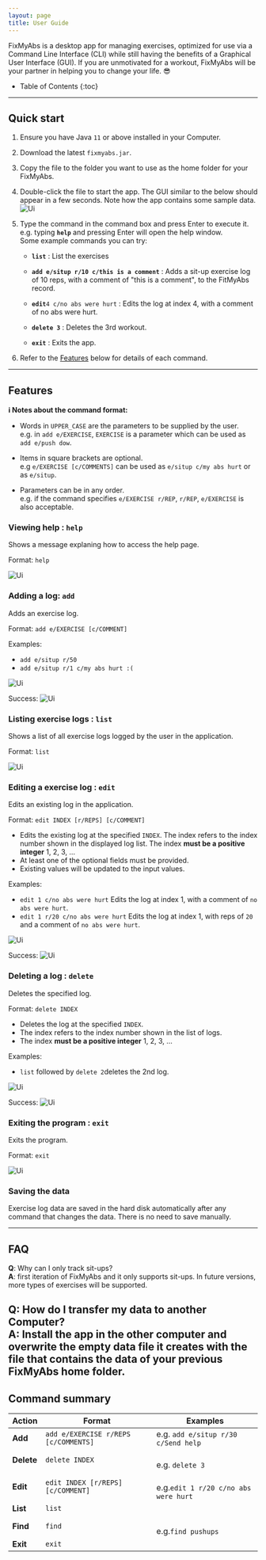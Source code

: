 ```yaml
---
layout: page
title: User Guide
---
```


FixMyAbs is a desktop app for managing exercises, optimized for use via a Command Line Interface (CLI) while still having the benefits of a Graphical User Interface (GUI). If you are unmotivated for a workout, FixMyAbs will be your partner in helping you to change your life. 😎
* Table of Contents
{:toc}

--------------------------------------------------------------------------------------------------------------------

## Quick start

1. Ensure you have Java `11` or above installed in your Computer.

1. Download the latest `fixmyabs.jar`.

1. Copy the file to the folder you want to use as the home folder for your FixMyAbs.

1. Double-click the file to start the app. The GUI similar to the below should appear in a few seconds. Note how the app contains some sample data.<br>
   ![Ui](images/screenshots/v1.3homescreen.png)

1. Type the command in the command box and press Enter to execute it. e.g. typing **`help`** and pressing Enter will open the help window.<br>
   Some example commands you can try:

   * **`list`** : List the exercises

   * **`add e/situp r/10 c/this is a comment`** : Adds a sit-up exercise log of 10 reps, with a comment of "this is a comment", to the FitMyAbs record.

   * **`edit`**`4 c/no abs were hurt` : Edits the log at index 4, with a comment of no abs were hurt.

   * **`delete 3`** : Deletes the 3rd workout.

   * **`exit`** : Exits the app.

1. Refer to the [Features](#features) below for details of each command.

--------------------------------------------------------------------------------------------------------------------

## Features

<div markdown="block" class="alert alert-info">

**:information_source: Notes about the command format:**<br>

* Words in `UPPER_CASE` are the parameters to be supplied by the user.<br>
  e.g. in `add e/EXERCISE`, `EXERCISE` is a parameter which can be used as `add e/push dow`.

* Items in square brackets are optional.<br>
  e.g `e/EXERCISE [c/COMMENTS]` can be used as `e/situp c/my abs hurt` or as `e/situp`.

* Parameters can be in any order.<br>
  e.g. if the command specifies `e/EXERCISE r/REP`, `r/REP`, `e/EXERCISE` is also acceptable.

</div>

### Viewing help : `help`

Shows a message explaning how to access the help page.

Format: `help`

![Ui](images/screenshots/v1.3help.png)

### Adding a log: `add`

Adds an exercise log.

Format: `add e/EXERCISE [c/COMMENT]`

Examples:
* `add e/situp r/50`
* `add e/situp r/1 c/my abs hurt :(`

![Ui](images/screenshots/v1.3add.png)

Success: 
![Ui](images/screenshots/v1.3add_success.png)

### Listing exercise logs : `list`

Shows a list of all exercise logs logged by the user in the application.

Format: `list`

![Ui](images/screenshots/v1.3list_success.png)

### Editing a exercise log : `edit`

Edits an existing log in the application.

Format: `edit INDEX [r/REPS] [c/COMMENT]`

* Edits the existing log at the specified `INDEX`. The index refers to the index number shown in the displayed log list. The index **must be a positive integer** 1, 2, 3, …​
* At least one of the optional fields must be provided.
* Existing values will be updated to the input values.

Examples:
*  `edit 1 c/no abs were hurt` Edits the log at index 1, with a comment of `no abs were hurt`.
*  `edit 1 r/20 c/no abs were hurt` Edits the log at index 1, with reps of `20` and a comment of `no abs were hurt`.

![Ui](images/screenshots/v1.3edit.png)

Success:
![Ui](images/screenshots/v1.3edit_success.png)

### Deleting a log : `delete`

Deletes the specified log.

Format: `delete INDEX`

* Deletes the log at the specified `INDEX`.
* The index refers to the index number shown in the list of logs.
* The index **must be a positive integer** 1, 2, 3, …​

Examples:
* `list` followed by `delete 2`deletes the 2nd log.

![Ui](images/screenshots/v1.3delete.png)

Success:
![Ui](images/screenshots/v1.3delete_success.png)

### Exiting the program : `exit`

Exits the program.

Format: `exit`

![Ui](images/screenshots/v1.3exit.png)

### Saving the data

Exercise log data are saved in the hard disk automatically after any command that changes the data. There is no need to save manually.


--------------------------------------------------------------------------------------------------------------------

## FAQ

**Q**: Why can I only track sit-ups?<br>
**A**:  first iteration of FixMyAbs and it only supports sit-ups. In future versions, more types of exercises will be supported.

**Q**: How do I transfer my data to another Computer?<br>
**A**: Install the app in the other computer and overwrite the empty data file it creates with the file that contains the data of your previous FixMyAbs home folder.
--------------------------------------------------------------------------------------------------------------------

## Command summary

Action | Format | Examples
--------|------------------ | --------------
**Add** | `add e/EXERCISE r/REPS [c/COMMENTS]` <br> | e.g. `add e/situp r/30 c/Send help`
**Delete** | `delete INDEX` | <br> e.g. `delete 3`
**Edit** | `edit INDEX [r/REPS] [c/COMMENT]` | <br> e.g.`edit 1 r/20 c/no abs were hurt`
**List** | `list`
**Find** | `find` | <br> e.g.`find pushups`
**Exit** | `exit`
